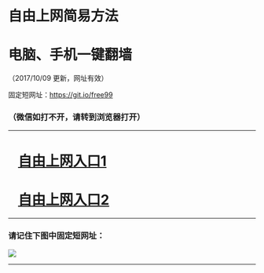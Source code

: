 ﻿# 自由上网简易方法

# 电脑、手机一键翻墙

（2017/10/09 更新，网址有效）

固定短网址：https://git.io/free99

### （微信如打不开，请转到浏览器打开）


***





# &nbsp;&nbsp; <a href="http://ft956112334.fwq-tz-1001.info/fwqtz01.html?t=10090018012 " target="_blank">自由上网入口1</a>
# &nbsp;&nbsp; <a href="http://ft2751622794.fwq-tz-1002.info/fwqtz02.html?t=100900113711 " target="_blank">自由上网入口2</a>
***

### 请记住下图中固定短网址：

<img src="https://s3-us-west-2.amazonaws.com/fwq-1001/yjfq-20170905okok.png" /> 


***

